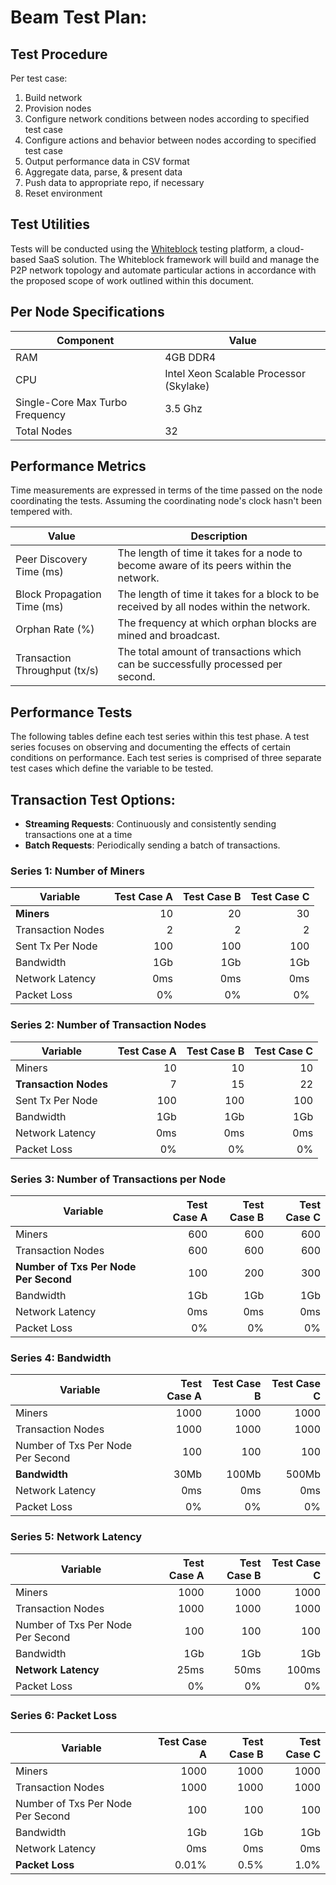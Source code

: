 # Beam Test Plan:  

## Test Procedure

Per test case:
1. Build network
2. Provision nodes
3. Configure network conditions between nodes according to specified test case
4. Configure actions and behavior between nodes according to specified test case
5. Output performance data in CSV format
6. Aggregate data, parse, & present data
8. Push data to appropriate repo, if necessary
9. Reset environment

## Test Utilities  

Tests will be conducted using the [Whiteblock](https://www.whiteblock.io) testing platform, a cloud-based SaaS solution. The Whiteblock framework will build and manage the P2P network topology and automate particular actions in accordance with the proposed scope of work outlined within this document. 

## Per Node Specifications

| Component   | Value                                          |
|-------------|------------------------------------------------|
| RAM         | 4GB DDR4                                       |
| CPU         | Intel Xeon Scalable Processor (Skylake)        |
| Single-Core Max Turbo Frequency  | 3.5 Ghz                   |
| Total Nodes | 32                                       |


## Performance Metrics

Time measurements are expressed in terms of the time passed on the node
coordinating the tests.  Assuming the coordinating node's clock hasn't been tempered with.

| Value			            | Description | 
| ------------------------- | -------- | 
| Peer Discovery Time	(ms)        | The length of time it takes for a node to become aware of its peers within the network. | 
| Block Propagation Time (ms)   | The length of time it takes for a block to be received by all nodes within the network. |
| Orphan Rate (%)	        | The frequency at which orphan blocks are mined and broadcast. |
| Transaction Throughput (tx/s)  | The total amount of transactions which can be successfully processed per second.  |


## Performance Tests

The following tables define each test series within this test phase. A test
series focuses on observing and documenting the effects of certain conditions
on performance. Each test series is comprised of three separate test cases
which define the variable to be tested. 



## Transaction Test Options: 
- __Streaming Requests__: Continuously and consistently sending transactions one at a time
- __Batch Requests__: Periodically sending a batch of transactions. 

### Series 1: Number of Miners

| Variable         | Test Case A | Test Case B | Test Case C |
|------------------|------------:|------------:|------------:|
| __Miners__           | 10          | 20          | 30          |
| Transaction Nodes| 2           | 2           | 2           |
| Sent Tx Per Node | 100         | 100         | 100         |
| Bandwidth        | 1Gb         | 1Gb         | 1Gb         |
| Network Latency  | 0ms         | 0ms         | 0ms         |
| Packet Loss      | 0%          | 0%          | 0%          |

### Series 2: Number of Transaction Nodes

| Variable         | Test Case A | Test Case B | Test Case C |
|------------------|------------:|------------:|------------:|
| Miners           | 10          | 10          | 10          |
| __Transaction Nodes__| 7           | 15           | 22           |
| Sent Tx Per Node | 100         | 100         | 100         |
| Bandwidth        | 1Gb         | 1Gb         | 1Gb         |
| Network Latency  | 0ms         | 0ms         | 0ms         |
| Packet Loss      | 0%          | 0%          | 0%          |


### Series 3: Number of Transactions per Node

| Variable        | Test Case A | Test Case B | Test Case C |
|-----------------|------------:|------------:|------------:|
| Miners      | 600         | 600         | 600         |
| Transaction Nodes    | 600         | 600         | 600        |
| __Number of Txs Per Node Per Second__ |  100  |  200  |   300     |
| Bandwidth       | 1Gb         | 1Gb         | 1Gb        |
| Network Latency | 0ms         | 0ms         | 0ms         |
| Packet Loss     | 0%          | 0%          | 0%          |


### Series 4: Bandwidth

| Variable        | Test Case A | Test Case B | Test Case C |
|-----------------|------------:|------------:|------------:|
| Miners      | 1000        | 1000        | 1000        |
| Transaction Nodes    | 1000        | 1000        | 1000        |
| Number of Txs Per Node Per Second|  100  |  100  |   100     |
| __Bandwidth__       | 30Mb        | 100Mb     | 500Mb        |
| Network Latency | 0ms         | 0ms         | 0ms         |
| Packet Loss     | 0%          | 0%          | 0%          |


### Series 5: Network Latency

| Variable        | Test Case A | Test Case B | Test Case C |
|-----------------|------------:|------------:|------------:|
| Miners      | 1000        | 1000        | 1000        |
| Transaction Nodes    | 1000        | 1000        | 1000        |
| Number of Txs Per Node Per Second|  100  |  100  |   100     |
| Bandwidth       | 1Gb        | 1Gb         | 1Gb        |
| __Network Latency__ | 25ms        | 50ms        | 100ms       |
| Packet Loss     | 0%          | 0%          | 0%          |


### Series 6: Packet Loss

| Variable        | Test Case A | Test Case B | Test Case C |
|-----------------|------------:|------------:|------------:|
| Miners      | 1000        | 1000        | 1000        |
| Transaction Nodes    | 1000        | 1000        | 1000        |
| Number of Txs Per Node Per Second|  100  |  100  |   100     |
| Bandwidth       | 1Gb         | 1Gb         | 1Gb        |
| Network Latency | 0ms         | 0ms         | 0ms         |
| __Packet Loss__     | 0.01%       | 0.5%        | 1.0%        |


